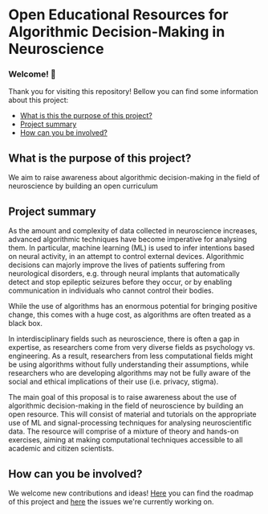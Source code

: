 # Open Educational Resources for Algorithmic Decision-Making in Neuroscience

### Welcome! :confetti_ball:

Thank you for visiting this repository! Bellow you can find some information about this project:

* [What is this the purpose of this project?](#what-is-the-purpose-of-this-project)
* [Project summary](#project-summary)
* [How can you be involved?](#how-can-you-be-involved)


## What is the purpose of this project?
 
We aim to raise awareness about algorithmic decision-making in the field of neuroscience by building an open curriculum
 
## Project summary
 
As the amount and complexity of data collected in neuroscience increases, advanced algorithmic techniques have become imperative for analysing them. In particular, machine learning (ML) is used to infer intentions based on neural activity, in an attempt to control external devices. Algorithmic decisions can majorly improve the lives of patients suffering from neurological disorders, e.g. through neural implants that automatically detect and stop epileptic seizures before they occur, or by enabling communication in individuals who cannot control their bodies. 

While the use of algorithms has an enormous potential for bringing positive change, this comes with a huge cost, as algorithms are often treated as a black box.

In interdisciplinary fields such as neuroscience, there is often a gap in expertise, as researchers come from very diverse fields as psychology vs. engineering. As a result, researchers from less computational  fields might be using algorithms without fully understanding their assumptions, while researchers who are developing algorithms may not be fully aware of the social and ethical implications of their use (i.e. privacy, stigma).

The main goal of this proposal is to raise awareness about the use of algorithmic decision-making in the field of neuroscience by building an open resource. This will consist of material and tutorials on the appropriate use of ML and signal-processing techniques for analysing neuroscientific data. The resource will comprise of a mixture of theory and hands-on exercises, aiming at making computational techniques accessible to all academic and citizen scientists.
 

## How can you be involved?
We welcome new contributions and ideas! [Here](https://github.com/aath0/AlgorithmsNeuroscience/issues/1) you can find the roadmap of this project and [here](https://github.com/aath0/AlgorithmsNeuroscience/issues) the issues we're currently working on.
